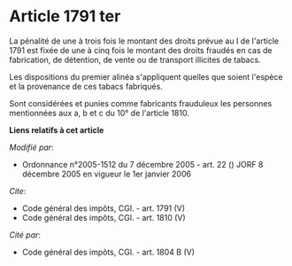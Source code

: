 # Article 1791 ter

La pénalité de une à trois fois le montant des droits prévue au I de l'article 1791 est fixée de une à cinq fois le montant
des droits fraudés en cas de fabrication, de détention, de vente ou de transport illicites de tabacs. 

Les dispositions du premier alinéa s'appliquent quelles que soient l'espèce et la provenance de ces tabacs fabriqués. 

Sont considérées et punies comme fabricants frauduleux les personnes mentionnées aux a, b et c du 10° de l'article 1810.

**Liens relatifs à cet article**

_Modifié par_:

  - Ordonnance n°2005-1512 du 7 décembre 2005 - art. 22 () JORF 8 décembre 2005 en vigueur le 1er janvier 2006

_Cite_:

  - Code général des impôts, CGI. - art. 1791 (V)
  - Code général des impôts, CGI. - art. 1810 (V)

_Cité par_:

  - Code général des impôts, CGI. - art. 1804 B (V)
